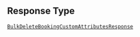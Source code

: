 ## Response Type

[`BulkDeleteBookingCustomAttributesResponse`](../../doc/models/bulk-delete-booking-custom-attributes-response.md)

